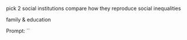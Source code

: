 pick 2 social institutions
compare how they reproduce social inequalities

family & education

Prompt:
``